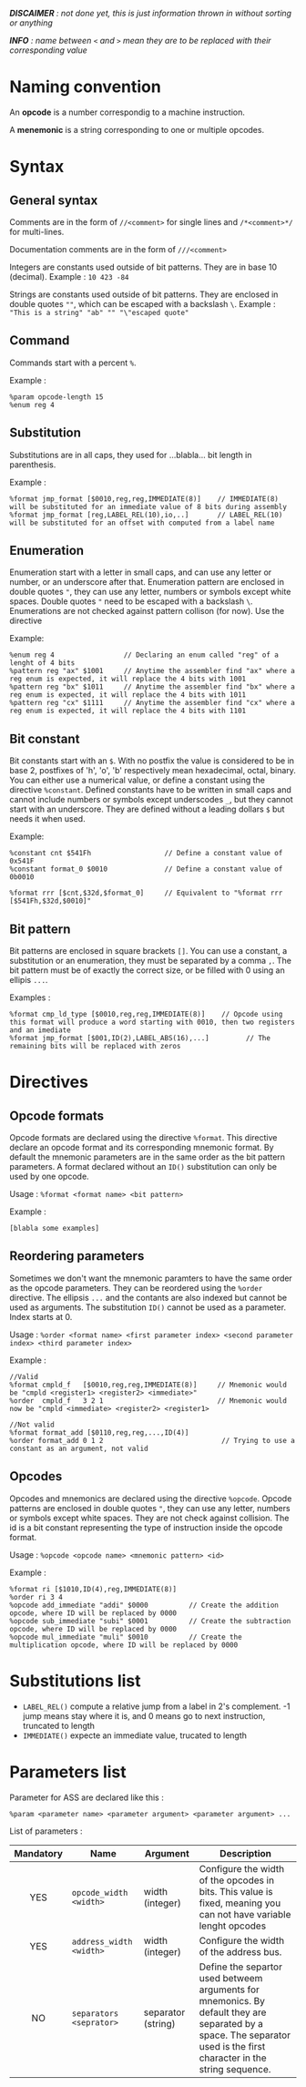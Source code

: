 ***DISCAIMER*** *: not done yet, this is just information thrown in without sorting or anything*

***INFO*** *: name between `<` and `>` mean they are to be replaced with their corresponding value*

# Naming convention

An **opcode** is a number correspondig to a machine instruction.

A **menemonic** is a string corresponding to one or multiple opcodes.

# Syntax

## General syntax

Comments are in the form of ` //<comment> ` for single lines and ` /*<comment>*/ ` for multi-lines.

Documentation comments are in the form of ` ///<comment> `

Integers are constants used outside of bit patterns. They are in base 10 (decimal). Example : `10 423 -84`

Strings are constants used outside of bit patterns. They are enclosed in double quotes `""`, which can be escaped with a backslash `\`. Example : `"This is a string" "ab" "" "\"escaped quote"`

## Command

Commands start with a percent `%`.

Example :

```
%param opcode-length 15
%enum reg 4
```

## Substitution

Substitutions are in all caps, they used for ...blabla... bit length in parenthesis.

Example :

```
%format jmp_format [$0010,reg,reg,IMMEDIATE(8)]    // IMMEDIATE(8) will be substituted for an immediate value of 8 bits during assembly
%format jmp_format [reg,LABEL_REL(10),io,..]       // LABEL_REL(10) will be substituted for an offset with computed from a label name
```

## Enumeration

Enumeration start with a letter in small caps, and can use any letter or number, or an underscore after that. Enumeration pattern are enclosed in double quotes `"`, they can use any letter, numbers or symbols except white spaces. Double quotes `"` need to be escaped with a backslash `\`. Enumerations are not checked against pattern collison (for now). Use the directive 

Example:

```
%enum reg 4                 // Declaring an enum called "reg" of a lenght of 4 bits
%pattern reg "ax" $1001     // Anytime the assembler find "ax" where a reg enum is expected, it will replace the 4 bits with 1001
%pattern reg "bx" $1011     // Anytime the assembler find "bx" where a reg enum is expected, it will replace the 4 bits with 1011
%pattern reg "cx" $1111     // Anytime the assembler find "cx" where a reg enum is expected, it will replace the 4 bits with 1101
```

## Bit constant

Bit constants start with an `$`. With no postfix the value is considered to be in base 2, postfixes of 'h', 'o', 'b' respectively mean hexadecimal, octal, binary. You can either use a numerical value, or define a constant using the directive `%constant`. Defined constants have to be written in small caps and cannot include numbers or symbols except underscodes `_`, but they cannot start with an underscore. They are defined without a leading dollars `$` but needs it when used.

Example:

```
%constant cnt $541Fh                  // Define a constant value of 0x541F
%constant format_0 $0010              // Define a constant value of 0b0010

%format rrr [$cnt,$32d,$format_0]     // Equivalent to "%format rrr [$541Fh,$32d,$0010]"
```

## Bit pattern

Bit patterns are enclosed in square brackets `[]`. You can use a constant, a substitution or an enumeration, they must be separated by a comma `,`. The bit pattern must be of exactly the correct size, or be filled with 0 using an ellipis `...`. 

Examples :
```
%format cmp_ld_type [$0010,reg,reg,IMMEDIATE(8)]    // Opcode using this format will produce a word starting with 0010, then two registers and an imediate
%format jmp_format [$001,ID(2),LABEL_ABS(16),...]         // The remaining bits will be replaced with zeros
```

# Directives

## Opcode formats

Opcode formats are declared using the directive `%format`. This directive declare an opcode format and its corresponding mnemonic format. By default the mnemonic parameters are in the same order as the bit pattern parameters. A format declared without an `ID()` substitution can only be used by one opcode.

Usage : `%format <format name> <bit pattern> `

Example :
```
[blabla some examples]
```

## Reordering parameters

Sometimes we don't want the mnemonic paramters to have the same order as the opcode parameters. They can be reordered using the `%order` directive. The ellipsis `...` and the contants are also indexed but cannot be used as arguments. The substitution `ID()` cannot be used as a parameter. Index starts at 0.

Usage : `%order <format name> <first parameter index> <second parameter index> <third parameter index>`

Example :
```
//Valid
%format cmpld_f   [$0010,reg,reg,IMMEDIATE(8)]     // Mnemonic would be "cmpld <register1> <register2> <immediate>"
%order  cmpld_f   3 2 1                            // Mnemonic would now be "cmpld <immediate> <register2> <register1>

//Not valid
%format format_add [$0110,reg,reg,...,ID(4)]
%order format_add 0 1 2                             // Trying to use a constant as an argument, not valid
```

## Opcodes
Opcodes and mnemonics are declared using the directive `%opcode`. Opcode patterns are enclosed in double quotes `"`, they can use any letter, numbers or symbols except white spaces. They are not check against collision. The id is a bit constant representing the type of instruction inside the opcode format.

Usage : `%opcode <opcode name> <mnemonic pattern> <id>`

Example :
```
%format ri [$1010,ID(4),reg,IMMEDIATE(8)]
%order ri 3 4
%opcode add_immediate "addi" $0000          // Create the addition opcode, where ID will be replaced by 0000
%opcode sub_immediate "subi" $0001          // Create the subtraction opcode, where ID will be replaced by 0000
%opcode mul_immediate "muli" $0010          // Create the multiplication opcode, where ID will be replaced by 0000
```

# Substitutions list

 - `LABEL_REL()` compute a relative jump from a label in 2's complement. -1 jump means stay where it is, and 0 means go to next instruction, truncated to length
 - `IMMEDIATE()` expecte an immediate value, trucated to length


# Parameters list

Parameter for ASS are declared like this :

```
%param <parameter name> <parameter argument> <parameter argument> ...
```

List of parameters :

| Mandatory | Name                           | Argument                         | Description                    |
| :-------: | ------------------------------ | -------------------------------- | ------------------------------ |
|    YES    | `opcode_width <width>`         | width (integer)                  | Configure the width of the opcodes in bits. This value is fixed, meaning you can not have variable lenght opcodes|
|    YES    | `address_width <width>`        | width (integer)                  | Configure the width of the address bus. |
|    NO    | `separators <seprator>`         | separator (string)               | Define the separtor used betweem arguments for mnemonics. By default they are separated by a space. The separator used is the first character in the string sequence.
